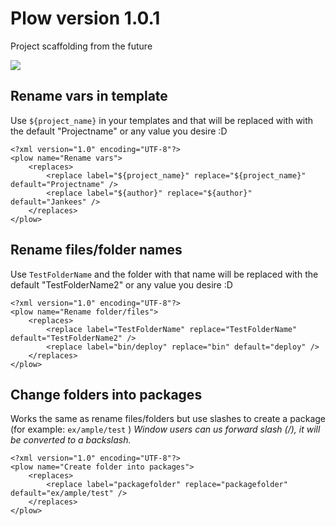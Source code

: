 Plow version 1.0.1
================================

Project scaffolding from the future 

<img src="http://github.com/base42/plow/raw/master/design/screenshot-0-8.png">

Rename vars in template
-------------------------

Use `${project_name}` in your templates and that will be replaced with with the default "Projectname" or any value you desire :D

	<?xml version="1.0" encoding="UTF-8"?>
	<plow name="Rename vars">
		<replaces>
			<replace label="${project_name}" replace="${project_name}" default="Projectname" />
			<replace label="${author}" replace="${author}" default="Jankees" />
		</replaces>
	</plow>


Rename files/folder names
-------------------------

Use `TestFolderName` and the folder with that name will be replaced with the default "TestFolderName2" or any value you desire :D

	<?xml version="1.0" encoding="UTF-8"?>
	<plow name="Rename folder/files">
		<replaces>
			<replace label="TestFolderName" replace="TestFolderName" default="TestFolderName2" />
			<replace label="bin/deploy" replace="bin" default="deploy" />
		</replaces>
	</plow>



Change folders into packages
-------------------------

Works the same as rename files/folders but use slashes to create a package (for example: `ex/ample/test` )
*Window users can us forward slash (/), it will be converted to a backslash.*

	<?xml version="1.0" encoding="UTF-8"?>
	<plow name="Create folder into packages">
		<replaces>
			<replace label="packagefolder" replace="packagefolder" default="ex/ample/test" />
		</replaces>
	</plow>
	
	
